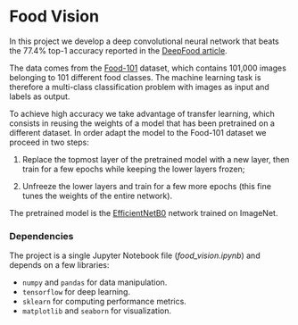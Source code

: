 # Food Vision

In this project we develop a deep convolutional neural network that beats the 77.4% top-1 accuracy reported in the [DeepFood article](https://www.researchgate.net/publication/304163308_DeepFood_Deep_Learning-Based_Food_Image_Recognition_for_Computer-Aided_Dietary_Assessment).

The data comes from the [Food-101](https://data.vision.ee.ethz.ch/cvl/datasets_extra/food-101/) dataset, which contains 101,000 images belonging to 101 different food classes. The machine learning task is therefore a multi-class classification problem with images as input and labels as output.

To achieve high accuracy we take advantage of transfer learning, which consists in reusing the weights of a model that has been pretrained on a different dataset. In order adapt the model to the Food-101 dataset we proceed in two steps:

1. Replace the topmost layer of the pretrained model with a new layer, then train for a few epochs while keeping the lower layers frozen;

2. Unfreeze the lower layers and train for a few more epochs (this fine tunes the weights of the entire network).

The pretrained model is the [EfficientNetB0](https://www.tensorflow.org/api_docs/python/tf/keras/applications/EfficientNetB0) network trained on ImageNet.

### Dependencies

The project is a single Jupyter Notebook file (*food_vision.ipynb*) and depends on a few libraries:

* `numpy` and `pandas` for data manipulation.
* `tensorflow` for deep learning.
* `sklearn` for computing performance metrics.
* `matplotlib` and `seaborn` for visualization.
